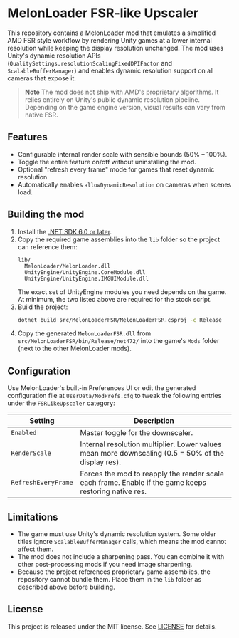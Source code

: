 # MelonLoader FSR-like Upscaler

This repository contains a MelonLoader mod that emulates a simplified AMD FSR style workflow by
rendering Unity games at a lower internal resolution while keeping the display resolution unchanged.
The mod uses Unity's dynamic resolution APIs (`QualitySettings.resolutionScalingFixedDPIFactor` and
`ScalableBufferManager`) and enables dynamic resolution support on all cameras that expose it.

> **Note**
> The mod does not ship with AMD's proprietary algorithms. It relies entirely on Unity's public
> dynamic resolution pipeline. Depending on the game engine version, visual results can vary from
> native FSR.

## Features

- Configurable internal render scale with sensible bounds (50% – 100%).
- Toggle the entire feature on/off without uninstalling the mod.
- Optional "refresh every frame" mode for games that reset dynamic resolution.
- Automatically enables `allowDynamicResolution` on cameras when scenes load.

## Building the mod

1. Install the [.NET SDK 6.0 or later](https://dotnet.microsoft.com/en-us/download).
2. Copy the required game assemblies into the `lib` folder so the project can reference them:
   ```
   lib/
     MelonLoader/MelonLoader.dll
     UnityEngine/UnityEngine.CoreModule.dll
     UnityEngine/UnityEngine.IMGUIModule.dll
   ```
   The exact set of UnityEngine modules you need depends on the game. At minimum, the two listed
   above are required for the stock script.
3. Build the project:
   ```bash
   dotnet build src/MelonLoaderFSR/MelonLoaderFSR.csproj -c Release
   ```
4. Copy the generated `MelonLoaderFSR.dll` from `src/MelonLoaderFSR/bin/Release/net472/` into the
   game's `Mods` folder (next to the other MelonLoader mods).

## Configuration

Use MelonLoader's built-in Preferences UI or edit the generated configuration file at
`UserData/ModPrefs.cfg` to tweak the following entries under the `FSRLikeUpscaler` category:

| Setting              | Description                                                                                          |
|----------------------|------------------------------------------------------------------------------------------------------|
| `Enabled`            | Master toggle for the downscaler.                                                                    |
| `RenderScale`        | Internal resolution multiplier. Lower values mean more downscaling (0.5 = 50% of the display res).   |
| `RefreshEveryFrame`  | Forces the mod to reapply the render scale each frame. Enable if the game keeps restoring native res. |

## Limitations

- The game must use Unity's dynamic resolution system. Some older titles ignore
  `ScalableBufferManager` calls, which means the mod cannot affect them.
- The mod does not include a sharpening pass. You can combine it with other post-processing mods if
  you need image sharpening.
- Because the project references proprietary game assemblies, the repository cannot bundle them.
  Place them in the `lib` folder as described above before building.

## License

This project is released under the MIT license. See [LICENSE](LICENSE) for details.
